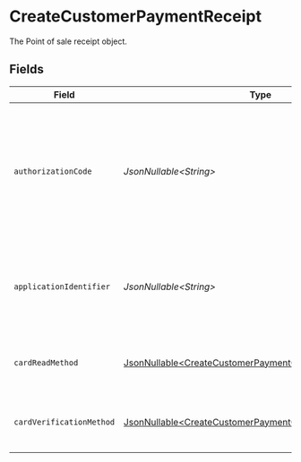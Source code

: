 # CreateCustomerPaymentReceipt

The Point of sale receipt object.


## Fields

| Field                                                                                                                                | Type                                                                                                                                 | Required                                                                                                                             | Description                                                                                                                          | Example                                                                                                                              |
| ------------------------------------------------------------------------------------------------------------------------------------ | ------------------------------------------------------------------------------------------------------------------------------------ | ------------------------------------------------------------------------------------------------------------------------------------ | ------------------------------------------------------------------------------------------------------------------------------------ | ------------------------------------------------------------------------------------------------------------------------------------ |
| `authorizationCode`                                                                                                                  | *JsonNullable\<String>*                                                                                                              | :heavy_minus_sign:                                                                                                                   | A unique code provided by the cardholder’s bank to confirm that the transaction was successfully approved.                           | ...                                                                                                                                  |
| `applicationIdentifier`                                                                                                              | *JsonNullable\<String>*                                                                                                              | :heavy_minus_sign:                                                                                                                   | The unique number that identifies a specific payment application on a chip card.                                                     | ...                                                                                                                                  |
| `cardReadMethod`                                                                                                                     | [JsonNullable\<CreateCustomerPaymentCardReadMethod>](../../models/operations/CreateCustomerPaymentCardReadMethod.md)                 | :heavy_minus_sign:                                                                                                                   | The method by which the card was read by the terminal.                                                                               | contactless                                                                                                                          |
| `cardVerificationMethod`                                                                                                             | [JsonNullable\<CreateCustomerPaymentCardVerificationMethod>](../../models/operations/CreateCustomerPaymentCardVerificationMethod.md) | :heavy_minus_sign:                                                                                                                   | The method used to verify the cardholder's identity.                                                                                 | no-cvm-required                                                                                                                      |